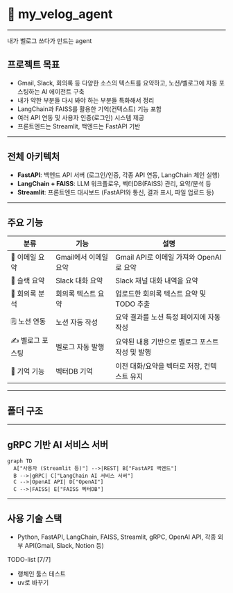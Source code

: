 # 🧠 my_velog_agent
---
내가 벨로그 쓰다가 만드는 agent

## 프로젝트 목표
- Gmail, Slack, 회의록 등 다양한 소스의 텍스트를 요약하고, 노션/벨로그에 자동 포스팅하는 AI 에이전트 구축
- 내가 약한 부분들 다시 봐야 하는 부분들 특화해서 정리
- LangChain과 FAISS를 활용한 기억(컨텍스트) 기능 포함
- 여러 API 연동 및 사용자 인증(로그인) 시스템 제공
- 프론트엔드는 Streamlit, 백엔드는 FastAPI 기반

---

## 전체 아키텍처

- **FastAPI**: 백엔드 API 서버 (로그인/인증, 각종 API 연동, LangChain 체인 실행)
- **LangChain + FAISS**: LLM 워크플로우, 벡터DB(FAISS) 관리, 요약/분석 등
- **Streamlit**: 프론트엔드 대시보드 (FastAPI와 통신, 결과 표시, 파일 업로드 등)

---

## 주요 기능

| 분류         | 기능                | 설명                                              |
|--------------|---------------------|---------------------------------------------------|
| 📩 이메일 요약 | Gmail에서 이메일 요약 | Gmail API로 이메일 가져와 OpenAI로 요약           |
| 💬 슬랙 요약   | Slack 대화 요약      | Slack 채널 대화 내역을 요약                        |
| 📄 회의록 분석 | 회의록 텍스트 요약   | 업로드한 회의록 텍스트 요약 및 TODO 추출           |
| 🗒️ 노션 연동  | 노션 자동 작성       | 요약 결과를 노션 특정 페이지에 자동 작성           |
| ✍️ 벨로그 포스팅| 벨로그 자동 발행      | 요약된 내용 기반으로 벨로그 포스트 작성 및 발행     |
| 🧠 기억 기능   | 벡터DB 기억           | 이전 대화/요약을 벡터로 저장, 컨텍스트 유지        |

---

## 폴더 구조



---

## gRPC 기반 AI 서비스 서버

```mermaid
graph TD
  A["사용자 (Streamlit 등)"] -->|REST| B["FastAPI 백엔드"]
  B -->|gRPC| C["LangChain AI 서비스 서버"]
  C -->|OpenAI API| D["OpenAI"]
  C -->|FAISS| E["FAISS 벡터DB"]
```

---

## 사용 기술 스택
- Python, FastAPI, LangChain, FAISS, Streamlit, gRPC, OpenAI API, 각종 외부 API(Gmail, Slack, Notion 등)

TODO-list
[7/7] 
- 랭체인 툴스 테스트
- uv로 바꾸기